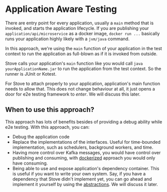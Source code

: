 # Application Aware Testing

There are entry point for every application, usually a `main` method that is invoked, and starts the application
lifecycle.
If you are publishing your `application/api/microservice` as a docker image, `docker run ...` basically runs your
application
highly likely with a `jvm/java` command.

In this approach, we're using the `main` function of your application in the test context to run the application as
full-blown
as if it is invoked from outside.

Stove calls your application's `main` function like you would call `java yourApplicationName.jar` to run the application
from the test context.
So the runner is JUnit or Kotest.

For Stove to attach properly to your application, application's main function needs to allow that. This does not change
behaviour at all, it just opens a door for e2e testing framework to _enter_. We will discuss this later.

## When to use this approach?

This approach has lots of benefits besides of providing a debug ability while e2e testing. With this approach, you can:

- Debug the application code
- Replace the implementations of the interfaces. Useful for time-bounded implementation, such as schedulers, background
  workers, and time.
- Having more control over Kafka messages, you would have control over publishing and consuming,
  with [dockerized](../Dockerized) approach
  you would only have consuming.
- Being able to use and expose application's dependency container. This is useful if you want to write your own system.
  Say, if you have a dependency that Stove didn't implement yet, you can go ahead and implement it yourself by using the
  [abstractions](../../abstractions). We will discuss it later.
